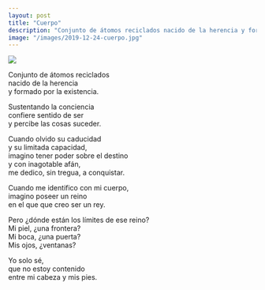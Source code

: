 ```yaml
---
layout: post
title: "Cuerpo"
description: "Conjunto de átomos reciclados nacido de la herencia y formado por la existencia."
image: "/images/2019-12-24-cuerpo.jpg"
---
```


<img src="{{page.image | prepend: site.baseurl}}" class="round">

Conjunto de átomos reciclados  
nacido de la herencia  
y formado por la existencia.

Sustentando la conciencia  
confiere sentido de ser  
y percibe las cosas suceder.

Cuando olvido su caducidad  
y su limitada capacidad,  
imagino tener poder sobre el destino  
y con inagotable afán,  
me dedico, sin tregua, a conquistar.

Cuando me identifico con mi cuerpo,  
imagino poseer un reino  
en el que que creo ser un rey.

Pero ¿dónde están los límites de ese reino?  
Mi piel, ¿una frontera?  
Mi boca, ¿una puerta?  
Mis ojos, ¿ventanas?

Yo solo sé,  
que no estoy contenido  
entre mi cabeza y mis pies.